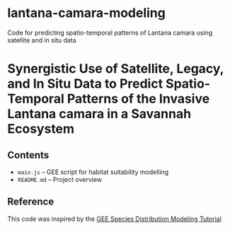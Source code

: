 # lantana-camara-modeling
Code for predicting spatio-temporal patterns of Lantana camara using satellite and in situ data
# Synergistic Use of Satellite, Legacy, and In Situ Data to Predict Spatio-Temporal Patterns of the Invasive Lantana camara in a Savannah Ecosystem

## Contents

- `main.js` – GEE script for habitat suitability modelling
- `README.md` – Project overview


## Reference

This code was inspired by the [GEE Species Distribution Modeling Tutorial](https://developers.google.com/earth-engine/tutorials/community/species-distribution-modeling)
